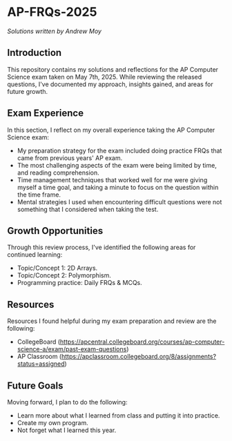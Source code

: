 # AP-FRQs-2025

*Solutions written by Andrew Moy*

## Introduction
This repository contains my solutions and reflections for the AP Computer Science exam taken on May 7th, 2025. While reviewing the released questions, I've documented my approach, insights gained, and areas for future growth.

## Exam Experience
In this section, I reflect on my overall experience taking the AP Computer Science exam:

- My preparation strategy for the exam included doing practice FRQs that came from previous years' AP exam.
- The most challenging aspects of the exam were being limited by time, and reading comprehension.
- Time management techniques that worked well for me were giving myself a time goal, and taking a minute to focus on the question within the time frame.
- Mental strategies I used when encountering difficult questions were not something that I considered when taking the test.

## Growth Opportunities
Through this review process, I've identified the following areas for continued learning:

- Topic/Concept 1: 2D Arrays.
- Topic/Concept 2: Polymorphism.
- Programming practice: Daily FRQs & MCQs.

## Resources
Resources I found helpful during my exam preparation and review are the following:

- CollegeBoard (https://apcentral.collegeboard.org/courses/ap-computer-science-a/exam/past-exam-questions)
- AP Classroom (https://apclassroom.collegeboard.org/8/assignments?status=assigned)
  
## Future Goals
Moving forward, I plan to do the following:
- Learn more about what I learned from class and putting it into practice.
- Create my own program.
- Not forget what I learned this year.
